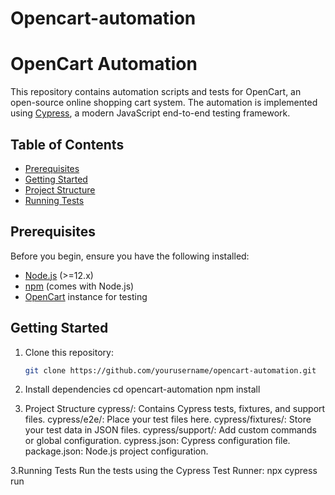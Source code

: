 # Opencart-automation
# OpenCart Automation

This repository contains automation scripts and tests for OpenCart, an open-source online shopping cart system. The automation is implemented using [Cypress](https://www.cypress.io/), a modern JavaScript end-to-end testing framework.

## Table of Contents

- [Prerequisites](#prerequisites)
- [Getting Started](#getting-started)
- [Project Structure](#project-structure)
- [Running Tests](#running-tests)

## Prerequisites

Before you begin, ensure you have the following installed:

- [Node.js](https://nodejs.org/) (>=12.x)
- [npm](https://www.npmjs.com/) (comes with Node.js)
- [OpenCart](https://www.opencart.com/) instance for testing

## Getting Started

1. Clone this repository:

   ```bash
   git clone https://github.com/yourusername/opencart-automation.git

2. Install dependencies
   cd opencart-automation
   npm install

3. Project Structure
cypress/: Contains Cypress tests, fixtures, and support files.
cypress/e2e/: Place your test files here.
cypress/fixtures/: Store your test data in JSON files.
cypress/support/: Add custom commands or global configuration.
cypress.json: Cypress configuration file.
package.json: Node.js project configuration.

3.Running Tests
Run the tests using the Cypress Test Runner:
npx cypress run 

